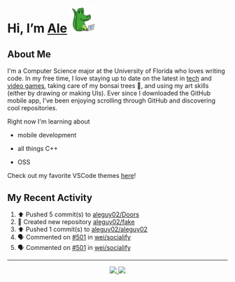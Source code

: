 <!---
Credit to @wei and @AlexanderWangY for inspiration
--->

<p>
  <h1>
    Hi, I’m <a href="https://github.com/aleguy02">Ale</a>
    <img src="public/images/gator.png" width="60">
  </h1>
<p/>

<h2>About Me</h2>

  I'm a Computer Science major at the University of Florida who loves writing code.
  In my free time, I love staying up to date on the latest in <a href="https://techcrunch.com/" target="_blank">tech</a> 
  and <a href="https://www.youtube.com/c/SkillUp" target="_blank">video games</a>, 
  taking care of my bonsai trees 🌱, 
  and using my art skills (either by drawing or making UIs).
  Ever since I downloaded the GitHub mobile app, I’ve been enjoying scrolling through GitHub and discovering cool repositories.


Right now I'm learning about
- mobile development
- all things C++
- OSS

  <!--- TODO: add button to follow profile here --->

Check out my favorite VSCode themes <a href="https://github.com/aleguy02/aleguy02/tree/main/config-files/VS%20Code/themes">here</a>!

<h2>My Recent Activity</h2>

<!--START_SECTION:activity-->
1. ⬆️ Pushed 5 commit(s) to [aleguy02/Doors](https://github.com/aleguy02/Doors)
2. 📔 Created new repository [aleguy02/fake](https://github.com/aleguy02/fake)
3. ⬆️ Pushed 1 commit(s) to [aleguy02/aleguy02](https://github.com/aleguy02/aleguy02)
4. 🗣 Commented on [#501](https://github.com/wei/socialify/issues/501#issuecomment-2677085429) in [wei/socialify](https://github.com/wei/socialify)
5. 🗣 Commented on [#501](https://github.com/wei/socialify/issues/501#issuecomment-2676995777) in [wei/socialify](https://github.com/wei/socialify)
<!--END_SECTION:activity-->


-----
<p align="center">
  <a href="https://github.com/aleguy02">
    <img src="https://img.shields.io/badge/github-@aleguy02-211F1F?logo=github&logoColor=white&style=flat-square" />
  </a>
  <a href="https://www.linkedin.com/in/alejandrovillate1/">
    <img src="https://img.shields.io/badge/linkedin-Alejandro_Villate-0072B1?logo=linkedin&style=flat-square" />
  </a>
</p>
